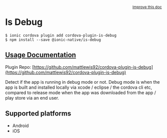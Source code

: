 <a style="float:right;font-size:12px;" href="http://github.com/driftyco/ionic-native/edit/master/src/@ionic-native/plugins/is-debug/index.ts#L1">
  Improve this doc
</a>

# Is Debug

```
$ ionic cordova plugin add cordova-plugin-is-debug
$ npm install --save @ionic-native/is-debug
```

## [Usage Documentation](https://ionicframework.com/docs/native/is-debug/)

Plugin Repo: [https://github.com/mattlewis92/cordova-plugin-is-debug](https://github.com/mattlewis92/cordova-plugin-is-debug)

Detect if the app is running in debug mode or not.
Debug mode is when the app is built and installed locally via xcode / eclipse / the cordova cli etc, compared to release mode when the app was downloaded from the app / play store via an end user.

## Supported platforms
- Android
- iOS



